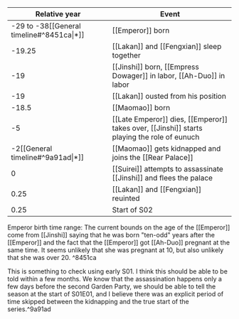 | Relative year                             | Event                                                                                       |
| ----------------------------------------- | ------------------------------------------------------------------------------------------- |
| -29 to -38[[General timeline#^8451ca\|*]] | [[Emperor]] born                                                                            |
| -19.25                                    | [[Lakan]] and [[Fengxian]] sleep together                                                   |
| -19                                       | [[Jinshi]] born, [[Empress Dowager]] in labor, [[Ah-Duo]] in labor                          |
| -19                                       | [[Lakan]] ousted from his position                                                          |
| -18.5                                     | [[Maomao]] born                                                                             |
| -5                                        | [[Late Emperor]] dies, [[Emperor]] takes over, [[Jinshi]] starts playing the role of eunuch |
| -2[[General timeline#^9a91ad\|*]]         | [[Maomao]] gets kidnapped and joins the [[Rear Palace]]                                     |
| 0                                         | [[Suirei]] attempts to assassinate [[Jinshi]] and flees the palace                          |
| 0.25                                      | [[Lakan]] and [[Fengxian]] reuinted                                                         |
| 0.25                                      | Start of S02                                                                                |
Emperor birth time range: The current bounds on the age of the [[Emperor]] come from [[Jinshi]] saying that he was born "ten-odd" years after the [[Emperor]] and the fact that the [[Emperor]] got [[Ah-Duo]] pregnant at the same time. It seems unlikely that she was pregnant at 10, but also unlikely that she was over 20. ^8451ca

This is something to check using early S01.  I think this should be able to be told within a few months. We know that the assassination happens only a few days before the second Garden Party, we should be able to tell the season at the start of S01E01, and I believe there was an explicit period of time skipped between the kidnapping and the true start of the series.^9a91ad